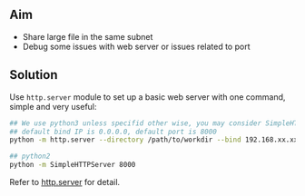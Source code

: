 ## Aim

- Share large file in the same subnet
- Debug some issues with web server or issues related to port

## Solution
Use `http.server` module to set up a basic web server with one command, simple and very useful:

```bash
## We use python3 unless specifid other wise, you may consider SimpleHTTPServer for python2
## default bind IP is 0.0.0.0, default port is 8000
python -m http.server --directory /path/to/workdir --bind 192.168.xx.xx  8000

## python2
python -m SimpleHTTPServer 8000
```

Refer to [http.server](https://docs.python.org/3/library/http.server.html) for detail.